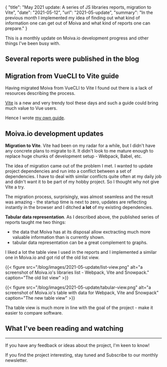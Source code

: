 {
    "title": "May 2021 update: A series of JS libraries reports, migration to Vite",
    "date": "2021-05-12",
    "url": "2021-05-update",
    "summary": "In the previous month I implemented my idea of finding out what kind of information one can get out of Moiva and what kind of reports one can prepare."
}

This is a monthly update on Moiva.io development progress and other things I've been busy with.

## Several reports were published in the blog
<!-- Moiva provides a lot of historical data for different metrics. -->
<!-- As March was coming to its end, I came up with an idea - why not to use such data and prepare a report covering first quarter of 2021. -->
<!--  -->
<!-- I wanted to take a snapshot of the Q1 2021 and provide information how different project performed in that period. -->
<!-- It was also interesting to me for another reason - I considered it as a test drive of Moiva, I wanted to see what kind of valuable information I can extract and what kind of reports I can prepare. -->
<!--  -->
<!-- As a result, I published 6 reports for different categories of JavaScript libraries: -->
<!-- - [Q1 2021 State of JS Frameworks](https://moiva.io/blog/2021-q1-state-of-js-frameworks/) -->
<!-- - [Q1 2021 JavaScript State Management Libraries report](https://moiva.io/blog/2021-q1-report-state-management/) -->
<!-- - [Q1 2021 JavaScript Testing Libraries and Frameworks Report](https://moiva.io/blog/2021-q1-report-js-testing-libraries/) -->
<!-- - [Q1 2021 JavaScript Build Tools and Module Bundlers report](https://moiva.io/blog/2021-q1-report-js-build-tools-bundlers/) -->
<!-- - [Q1 2021 Static Site Generators (JAMStack) report](https://moiva.io/blog/2021-q1-report-js-jamstack/) -->
<!-- - [Q1 2021 JavaScript End-to-end Testing frameworks report](https://moiva.io/blog/2021-q1-report-end-to-end-testing-frameworks/) -->

<!-- {{< tweet 1381917386312462339 >}} -->

<!-- The result was a surpise to me. I realized how much information was hidden from the Moiva users and how much of data can be extracted and nicely presented. -->
<!-- It also taught me that being able to see graphs with historical data is nice but sometimes might not be enough. Sometimes it can be more suiteable to see raw figures reflecting the current state and compare such figures side-by-side.  -->
<!--  -->
<!-- I realized that tabular data can be a valuable complement to the charts. -->

## Migration from VueCLI to Vite guide
Having migrated Moiva from VueCLI to Vite I found out there is a lack of resources describing the process.

[Vite](https://vitejs.dev/) is a new and very trendy tool these days and such a guide could bring much value to Vue users.

Hence I wrote [my own guide](https://moiva.io/blog/the-missing-migration-guide-from-vue-cli-to-vite/).

## Moiva.io development updates
__Migration to Vite__.
Vite had been on my radar for a while, but I didn't have any concrete plans to migrate to it. It didn't look to me mature enough to replace huge chunks of development setup - Webpack, Babel, etc.

The idea of migration came out of the problem I met. I wanted to update project dependencies and run into a conflict between a set of dependencies. I have to deal with similar conflicts quite often at my daily job and didn't want it to be part of my hobby project. So I thought why not give Vite a try.

The migration process, surprisingly, was almost seamless and the result was amazing - the startup time is next to zero, updates are reflecting instantly in the browser and I ditched __a lot__ of my existing dependencies.

<!-- {{< tweet 1385326827120599041 >}} -->

__Tabular data representation__. As I described above, the published series of reports taught me two things:
- the data that Moiva has at its disposal allow exctracting much more valuable information than is currently shown.
- tabular data representation can be a great complement to graphs.

I liked a lot the table view I used in the reports and I implemented a similar one in Moiva.io and got rid of the old list view.

{{< figure src="/blog/images/2021-05-update/list-view.png" alt="a screenshot of Moiva.io's libraries list - Webpack, Vite and Snowpack." caption="The old list view" >}}

{{< figure src="/blog/images/2021-05-update/tabular-view.png" alt="a screenshot of Moiva.io's table with data for Webpack, Vite and Snowpack" caption="The new table view" >}}

Tha table view is much more in line with the goal of the project - make it easier to compare software.

## What I've been reading and watching



---

If you have any feedback or ideas about the project, I'm keen to know!

If you find the project interesting, stay tuned and Subscribe to our monthly newsletter.
